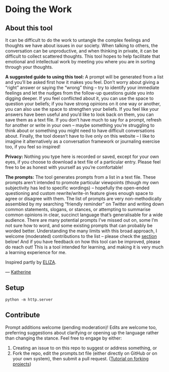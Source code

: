 # Doing the Work

## About this tool

It can be difficult to do the work to untangle the complex feelings and thoughts we have about issues in our society. When talking to others, the conversation can be unproductive, and when thinking in private, it can be difficult to collect scattered thoughts. This tool hopes to help facilitate that emotional and intellectual work by meeting you where you are in sorting through your thoughts.

**A suggested guide to using this tool:** A prompt will be generated from a list and you’ll be asked first how it makes you feel. Don’t worry about giving a “right” answer or saying the “wrong” thing – try to identify your immediate feelings and let the nudges from the follow-up questions guide you into digging deeper. If you feel conflicted about it, you can use the space to question your beliefs; if you have strong opinions on it one way or another, you can also use the space to strengthen your beliefs. If you feel like your answers have been useful and you’d like to look back on them, you can save them as a text file. If you don’t have much to say for a prompt, refresh for another or write in your own – maybe something you’re struggling to think about or something you might need to have difficult conversations about. Finally, the tool doesn’t have to live only on this website – I like to imagine it alternatively as a conversation framework or journaling exercise too, if you feel so inspired!

**Privacy:** Nothing you type here is recorded or saved, except for your own eyes, if you choose to download a text file of a particular entry. Please feel free to be as honest with yourself as you’re comfortable!

**The prompts:** The tool generates prompts from a list in a text file. These prompts aren’t intended to promote particular viewpoints (though my own subjectivity has led to specific wordings) – hopefully the open-ended questioning and custom rewrite/write-in feature gives enough space to agree or disagree with them. The list of prompts are very non-methodically assembled by my searching “friendly reminder” on Twitter and writing down common statements, slogans, or stances, or attempting to summarise common opinions in clear, succinct language that’s generalisable for a wide audience. There are many potential prompts I’ve missed out on, some I’m not sure how to word, and some existing prompts that can probably be worded better. Understanding the many limits with this broad approach, I welcome (moderated) contributions to the list – please check the [section](#contribute) below! And if you have feedback on how this tool can be improved, please do reach out! This is a tool intended for learning, and making it is very much a learning experience for me.

Inspired partly by [ELIZA](https://en.wikipedia.org/wiki/ELIZA).

— [Katherine](https://whykatherine.github.io)

## Setup

```
python -m http.server
```

## Contribute

Prompt additions welcome (pending moderation)! Edits are welcome too, preferring suggestions about clarifying or opening up the language rather than changing the stance. Feel free to engage by either:
1. Creating an issue to on this repo to suggest or address something, or
2. Fork the repo, edit the prompts.txt file (either directly on GitHub or on your own system), then submit a pull request. ([Tutorial on forking projects](https://guides.github.com/activities/forking/))